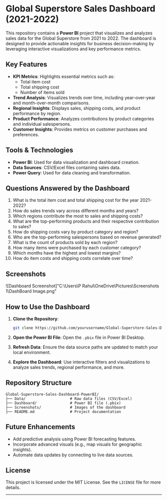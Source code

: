 # Global Superstore Sales Dashboard (2021-2022)

This repository contains a **Power BI** project that visualizes and analyzes sales data for the Global Superstore from 2021 to 2022. The dashboard is designed to provide actionable insights for business decision-making by leveraging interactive visualizations and key performance metrics.

## Key Features

- **KPI Metrics**: Highlights essential metrics such as:
  - Total item cost
  - Total shipping cost
  - Number of items sold
- **Trend Analysis**: Visualizes trends over time, including year-over-year and month-over-month comparisons.
- **Regional Insights**: Displays sales, shipping costs, and product performance by region.
- **Product Performance**: Analyzes contributions by product categories and individual salespersons.
- **Customer Insights**: Provides metrics on customer purchases and preferences.

## Tools & Technologies

- **Power BI**: Used for data visualization and dashboard creation.
- **Data Sources**: CSV/Excel files containing sales data.
- **Power Query**: Used for data cleaning and transformation.

## Questions Answered by the Dashboard

1. What is the total item cost and total shipping cost for the year 2021-2022?
2. How do sales trends vary across different months and years?
3. Which regions contribute the most to sales and shipping costs?
4. What are the top-performing products and their respective contribution to sales?
5. How do shipping costs vary by product category and region?
6. Who are the top-performing salespersons based on revenue generated?
7. What is the count of products sold by each region?
8. How many items were purchased by each customer category?
9. Which months have the highest and lowest margins?
10. How do item costs and shipping costs correlate over time?

## Screenshots

![Dashboard Screenshot]"C:\Users\P Rahul\OneDrive\Pictures\Screenshots 1\DashBoard Image.png"

## How to Use the Dashboard

1. **Clone the Repository**:
   ```bash
   git clone https://github.com/yourusername/Global-Superstore-Sales-Dashboard-PowerBI.git
   ```
2. **Open the Power BI File**:
   Open the `.pbix` file in Power BI Desktop.

3. **Refresh Data**:
   Ensure the data source paths are updated to match your local environment.

4. **Explore the Dashboard**:
   Use interactive filters and visualizations to analyze sales trends, regional performance, and more.

## Repository Structure

```
Global-Superstore-Sales-Dashboard-PowerBI/
├── Data/                    # Raw data files (CSV/Excel)
├── Dashboard/               # Power BI file (.pbix)
├── Screenshots/             # Images of the dashboard
├── README.md                # Project documentation
```

## Future Enhancements

- Add predictive analysis using Power BI forecasting features.
- Incorporate advanced visuals (e.g., map visuals for geographic insights).
- Automate data updates by connecting to live data sources.

## License

This project is licensed under the MIT License. See the `LICENSE` file for more details.

---
